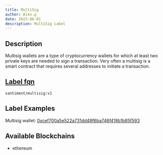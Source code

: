 ```yaml
---
title: MultiSig
author: Alex.g
date: 2023-06-01
description: MultiSig Label
---
```


## Description

Multisig wallets are a type of cryptocurrency wallets for which at least two private keys are needed to sign a transaction. Very often a multisig is a smart contract that requires several addresses to initiate a transaction.

## [Label fqn](/labels/label-fqn)

`santiment/multisig:v1`

## Label Examples

Multisig wallet: [0xcef700a5e522a731dd48f6ba746f418b1b85f593](https://etherscan.io/address/0xcef700a5e522a731dd48f6ba746f418b1b85f593)

## Available Blockchains

* ethereum
